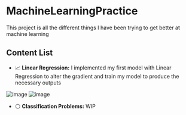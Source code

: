 # MachineLearningPractice

This project is all the different things I have been trying to get better at machine learning

## Content List

* 📈 **Linear Regression:** I implemented my first model with Linear Regression to alter the gradient and train my model to produce the necessary outputs

![image](https://user-images.githubusercontent.com/69739606/220237363-9d45d7a7-98ca-4f85-9075-7f5d3233e77c.png)
![image](https://user-images.githubusercontent.com/69739606/221390408-b47feba0-2107-4290-ac3f-baa928e19000.png)


* ⚪ **Classification Problems:** WIP

